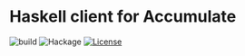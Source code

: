 # Haskell client for Accumulate

![build](https://github.com/kelecorix/accumulate-haskell-client/workflows/build/badge.svg)
![Hackage](https://img.shields.io/hackage/v/api-rpc-accumulate)
[![License](https://img.shields.io/badge/license-MIT-blue.svg)](https://github.com/kelecorix/api-rpc-accumulate/blob/master/LICENSE)
